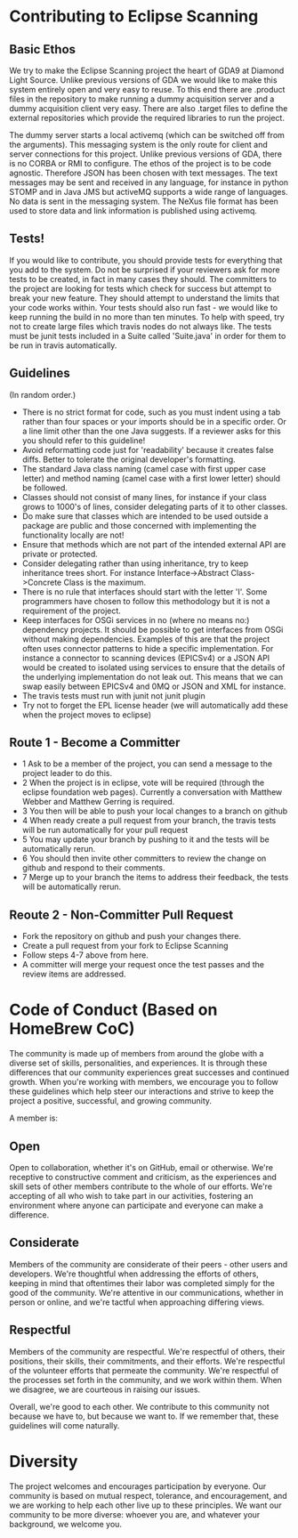 # Contributing to Eclipse Scanning

## Basic Ethos
We try to make the Eclipse Scanning project the heart of GDA9 at Diamond Light Source. Unlike previous versions of GDA we would like to make this system entirely open and very easy to reuse. To this end there are .product files in the repository to make running a dummy acquisition server and a dummy acquisition client very easy. There are also .target files to define the external repositories which provide the required libraries to run the project.

The dummy server starts a local activemq (which can be switched off from the arguments). This messaging system is the only route for client and server connections for this project. Unlike previous versions of GDA, there is no CORBA or RMI to configure. The ethos of the project is to be code agnostic. Therefore JSON has been chosen with text messages. The text messages may be sent and received in any language, for instance in python STOMP and in Java JMS but activeMQ supports a wide range of languages. No data is sent in the messaging system. The NeXus file format has been used to store data and link information is published using activemq.

## Tests!
If you would like to contribute, you should provide tests for everything that you add to the system. Do not be surprised if your reviewers ask for more tests to be created, in fact in many cases they should. The committers to the project are looking for tests which check for success but attempt to break your new feature. They should attempt to understand the limits that your code works within. Your tests should also run fast - we would like to keep running the build in no more than ten minutes. To help with speed, try not to create large files which travis nodes do not always like. The tests must be junit tests included in a Suite called 'Suite.java' in order for them to be run in travis automatically.

## Guidelines
(In random order.)

* There is no strict format for code, such as you must indent using a tab rather than four spaces or your imports should be in a specific order. Or a line limit other than the one Java suggests. If a reviewer asks for this you should refer to this guideline!
* Avoid reformatting code just for 'readability' because it creates false diffs. Better to tolerate the original developer's formatting.
* The standard Java class naming (camel case with first upper case letter) and method naming (camel case with a first lower letter) should be followed.
* Classes should not consist of many lines, for instance if your class grows to 1000's of lines, consider delegating parts of it to other classes.
* Do make sure that classes which are intended to be used outside a package are public and those concerned with implementing the functionality locally are not!
* Ensure that methods which are not part of the intended external API are private or protected.
* Consider delegating rather than using inheritance, try to keep inheritance trees short. For instance Interface->Abstract Class->Concrete Class is the maximum.
* There is no rule that interfaces should start with the letter 'I'. Some programmers have chosen to follow this methodology but it is not a requirement of the project.
* Keep interfaces for OSGi services in no (where no means no:) dependency projects. It should be possible to get interfaces from OSGi without making dependencies. Examples of this are that the project often uses connector patterns to hide a specific implementation. For instance a connector to scanning devices (EPICSv4) or a JSON API would be created to isolated using services to ensure that the details of the underlying implementation do not leak out. This means that we can swap easily between EPICSv4 and 0MQ or JSON and XML for instance.
* The travis tests must run with junit not junit plugin
* Try not to forget the EPL license header (we will automatically add these when the project moves to eclipse)

## Route 1 - Become a Committer
* 1 Ask to be a member of the project, you can send a message to the project leader to do this.
* 2 When the project is in eclipse, vote will be required (through the eclipse foundation web pages). Currently a conversation with Matthew Webber and Matthew Gerring is required.
* 3 You then will be able to push your local changes to a branch on github
* 4 When ready create a pull request from your branch, the travis tests will be run automatically for your pull request
* 5 You may update your branch by pushing to it and the tests will be automatically rerun.
* 6 You should then invite other committers to review the change on github and respond to their comments.
* 7 Merge up to your branch the items to address their feedback, the tests will be automatically rerun.

## Reoute 2 - Non-Committer Pull Request
* Fork the repository on github and push your changes there.
* Create a pull request from your fork to Eclipse Scanning
* Follow steps 4-7 above from here.
* A committer will merge your request once the test passes and the review items are addressed.

# Code of Conduct (Based on HomeBrew CoC)
The community is made up of members from around the globe with a diverse set of skills, personalities, and experiences. It is through these differences that our community experiences great successes and continued growth. When you're working with members, we encourage you to follow these guidelines which help steer our interactions and strive to keep the project a positive, successful, and growing community.

A member is:

## Open
Open to collaboration, whether it's on GitHub, email or otherwise. We're receptive to constructive comment and criticism, as the experiences and skill sets of other members contribute to the whole of our efforts. We're accepting of all who wish to take part in our activities, fostering an environment where anyone can participate and everyone can make a difference.

## Considerate
Members of the community are considerate of their peers - other users and developers. We're thoughtful when addressing the efforts of others, keeping in mind that oftentimes their labor was completed simply for the good of the community. We're attentive in our communications, whether in person or online, and we're tactful when approaching differing views.

## Respectful
Members of the community are respectful. We're respectful of others, their positions, their skills, their commitments, and their efforts. We're respectful of the volunteer efforts that permeate the community. We're respectful of the processes set forth in the community, and we work within them. When we disagree, we are courteous in raising our issues.

Overall, we're good to each other. We contribute to this community not because we have to, but because we want to. If we remember that, these guidelines will come naturally.

# Diversity
The project welcomes and encourages participation by everyone. Our community is based on mutual respect, tolerance, and encouragement, and we are working to help each other live up to these principles. We want our community to be more diverse: whoever you are, and whatever your background, we welcome you.
